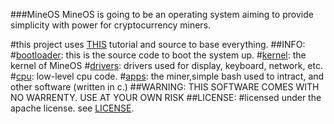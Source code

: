###MineOS
MineOS is going to be an operating system aiming to provide simplicity with power for cryptocurrency miners.

#this project uses [THIS](https://github.com/cfenollosa/os-tutorial) tutorial and source to base everything.
##INFO:
#[bootloader](boot):
     this is the source code to boot the system up.
#[kernel](kernel):
     the kernel of MineOS
#[drivers](drivers):
     drivers used for display, keyboard, network, etc.
#[cpu](cpu):
     low-level cpu code.
#[apps](apps):
     the miner,simple bash used to intract, and other software (written in c.)
##WARNING: THIS SOFTWARE COMES WITH NO WARRENTY. USE AT YOUR OWN RISK
##LICENSE:
#licensed under the apache license. see [LICENSE](LICENSE).
